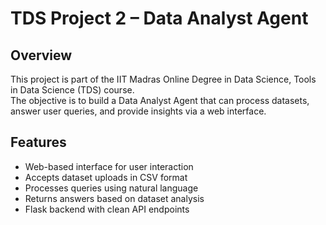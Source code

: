 # TDS Project 2 – Data Analyst Agent

## Overview
This project is part of the IIT Madras Online Degree in Data Science, Tools in Data Science (TDS) course.  
The objective is to build a Data Analyst Agent that can process datasets, answer user queries, and provide insights via a web interface.

## Features
- Web-based interface for user interaction
- Accepts dataset uploads in CSV format
- Processes queries using natural language
- Returns answers based on dataset analysis
- Flask backend with clean API endpoints

